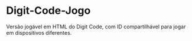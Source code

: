 # Digit-Code-Jogo
Versão jogável em HTML do Digit Code, com ID compartilhável para jogar em dispositivos diferentes.

